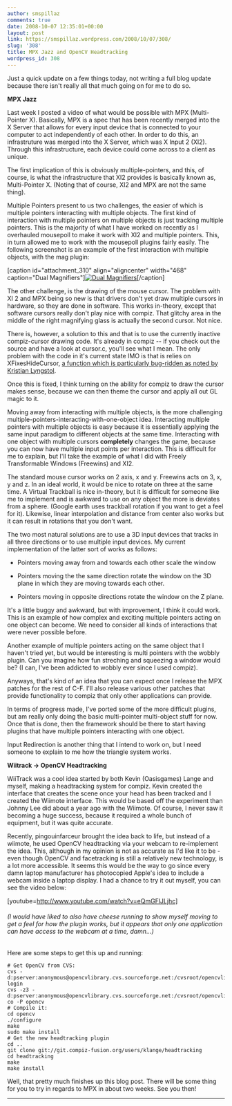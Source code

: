```yaml
---
author: smspillaz
comments: true
date: 2008-10-07 12:35:01+00:00
layout: post
link: https://smspillaz.wordpress.com/2008/10/07/308/
slug: '308'
title: MPX Jazz and OpenCV Headtracking
wordpress_id: 308
---
```


Just a quick update on a few things today, not writing a full blog update because there isn't really all that much going on for me to do so.

**MPX Jazz**

Last week I posted a video of what would be possible with MPX (Multi-Pointer X). Basically, MPX is a spec that has been recently merged into the X Server that allows for every input device that is connected to your computer to act independently of each other. In order to do this, an infrastruture was merged into the X Server, which was X Input 2 (XI2). Through this infrastructure, each device could come across to a client as unique.

The first implication of this is obviously multiple-pointers, and this, of course, is what the infrastructure that XI2 provides is basically known as, Multi-Pointer X. (Noting that of course, XI2 and MPX are not the same thing).

Multiple Pointers present to us two challenges, the easier of which is multiple pointers interacting with multiple objects. The first kind of interaction with multiple pointers on multiple objects is just tracking multiple pointers. This is the majority of what I have worked on recently as I overhauled mousepoll to make it work with XI2 and multiple pointers. This, in turn allowed me to work with the mousepoll plugins fairly easily. The following screenshot is an example of the first interaction with multiple objects, with the mag plugin:

[caption id="attachment_310" align="aligncenter" width="468" caption="Dual Magnifiers"][![Dual Magnifiers](http://smspillaz.files.wordpress.com/2008/10/magmagitself.jpg?w=468)](http://smspillaz.files.wordpress.com/2008/10/magmagitself.jpg)[/caption]

The other challenge, is the drawing of the mouse cursor. The problem with XI 2 and MPX being so new is that drivers don't yet draw multiple cursors in hardware, so they are done in software. This works in-theory, except that software cursors really don't play nice with compiz. That glitchy area in the middle of the right magnifying glass is actually the second cursor. Not nice.

There is, however, a solution to this and that is to use the currently inactive compiz-cursor drawing code. It's already in compiz -- if you check out the source and have a look at cursor.c, you'll see what I mean. The only problem with the code in it's current state IMO is that is relies on XFixesHideCursor, [a function which is particularly bug-ridden as noted by Kristian Lyngstol](http://dev.compiz-fusion.org/~kristian/2007/08/25/xfixes-the-problem-and-the-dirty-workaround/).

Once this is fixed, I think turning on the ability for compiz to draw the cursor makes sense, because we can then theme the cursor and apply all out GL magic to it.

Moving away from interacting with multiple objects, is the more challenging multiple-pointers-interacting-with-one-object idea. Interacting multiple pointers with multiple objects is easy because it is essentially applying the same input paradigm to different objects at the same time. Interacting with one object with multiple cursors **completely** changes the game, because you can now have multiple input points per interaction. This is difficult for me to explain, but I'll take the example of what I did with Freely Transformable Windows (Freewins) and XI2.

The standard mouse cursor works on 2 axis, x and y. Freewins acts on 3, x, y and z. In an ideal world, it would be nice to rotate on three at the same time. A Virtual Trackball is nice in-theory, but it is difficult for someone like me to implement and is awkward to use on any object the more is deviates from a sphere. (Google earth uses trackball rotation if you want to get a feel for it). Likewise, linear interpolation and distance from center also works but it can result in rotations that you don't want.

The two most natural solutions are to use a 3D input devices that tracks in all three directions or to use multiple input devices. My current implementation of the latter sort of works as follows:



	
  * Pointers moving away from and towards each other scale the window

	
  * Pointers moving the the same direction rotate the window on the 3D plane in which they are moving towards each other.

	
  * Pointers moving in opposite directions rotate the window on the Z plane.


It's a little buggy and awkward, but with improvement, I think it could work. This is an example of how complex and exciting multiple pointers acting on one object can become. We need to consider all kinds of interactions that were never possible before.

Another example of multiple pointers acting on the same object that I haven't tried yet, but would be interesting is multi pointers with the wobbly plugin. Can you imagine how fun streching and squeezing a window would be? (I can, I've been addicted to wobbly ever since I used compiz).

Anyways, that's kind of an idea that you can expect once I release the MPX patches for the rest of C-F. I'll also release various other patches that provide functionality to compiz that only other applications can provide.

In terms of progress made, I've ported some of the more difficult plugins, but am really only doing the basic multi-pointer multi-object stuff for now. Once that is done, then the framework should be there to start having plugins that have multiple pointers interacting with one object.

Input Redirection is another thing that I intend to work on, but I need someone to explain to me how the triangle system works.

**Wiitrack -> OpenCV Headtracking**

WiiTrack was a cool idea started by both Kevin (Oasisgames) Lange and myself, making a headtracking system for compiz. Kevin created the interface that creates the scene once your head has been tracked and I created the Wiimote interface. This would be based off the experiment than Johnny Lee did about a year ago with the Wiimote. Of course, I never saw it becoming a huge success, because it required a whole bunch of equipment, but it was quite accurate.

Recently, pingouinfarceur brought the idea back to life, but instead of a wiimote, he used OpenCV headtracking via your webcam to re-implement the idea. This, although in my opinion is not as accurate as I'd like it to be - even though OpenCV and facetracking is still a relatively new technology, is a lot more accessible. It seems this would be the way to go since every damn laptop manufacturer has photocopied Apple's idea to include a webcam inside a laptop display. I had a chance to try it out myself, you can see the video below: 

[youtube=http://www.youtube.com/watch?v=eQmGFlJLjhc]


###### (I would have liked to also have cheese running to show myself moving to get a feel for how the plugin works, but it appears that only one application can have access to the webcam at a time, damn...)


Here are some steps to get this up and running:

    
    # Get OpenCV from CVS:
    cvs -d:pserver:anonymous@opencvlibrary.cvs.sourceforge.net:/cvsroot/opencvlibrary login
    cvs -z3 -d:pserver:anonymous@opencvlibrary.cvs.sourceforge.net:/cvsroot/opencvlibrary co -P opencv
    # Compile it:
    cd opencv
    ./configure
    make
    sudo make install
    # Get the new headtracking plugin
    cd ..
    git clone git://git.compiz-fusion.org/users/klange/headtracking
    cd headtracking
    make
    make install


Well, that pretty much finishes up this blog post. There will be some thing for you to try in regards to MPX in about two weeks. See you then!

****
